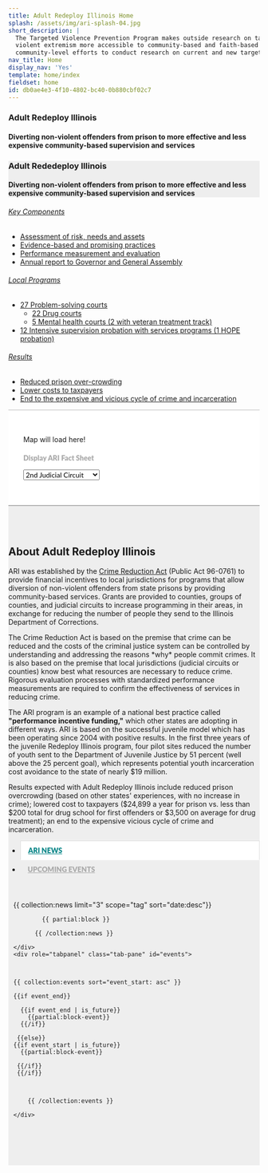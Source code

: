 ```yaml
---
title: Adult Redeploy Illinois Home
splash: /assets/img/ari-splash-04.jpg
short_description: |
  The Targeted Violence Prevention Program makes outside research on targeted violence prevention and countering
  violent extremism more accessible to community-based and faith-based organizations. TVPP can also partner with
  community-level efforts to conduct research on current and new targeted violence prevention programs.
nav_title: Home
display_nav: 'Yes'
template: home/index
fieldset: home
id: db0ae4e3-4f10-4802-bc40-0b880cbf02c7
---
```

<style>
  .bootstrap-select {
    font-family: 'Lato', sans-serif;
    font-weight: 900 !important;
    font-size: 18px !important;
}
.bootstrap-select.btn-group .dropdown-menu {
    font-size: 14px;
    font-family: 'Lato', sans-serif;
    font-weight: 700 !important;
}
.factsheet {display: none}

.nav>li {
    font-family: 'Lato', sans-serif;
    font-weight: 900;
    text-transform: uppercase;
}
.nav>li>a {
    position: relative;
    display: block;
    padding: 10px 15px;
    color: #aaa;
}

.nav-tabs>li.active>a, .nav-tabs>li.active>a:focus, .nav-tabs>li.active>a:hover {
    color: #068587;
    cursor: default;
    background-color: #fff;
    border: 1px solid #ddd;
    border-bottom-color: transparent;
}

.tab-pane {padding: 30px 10px 30px 10px}

.tab-panel {padding-right: 25px}



</style>

<!-- Splash image -->
<div class="homeHero hidden-sm hidden-xs" {{if get:splash}}style="background-image: url('/assets/img/ari-splash-0{{get:splash}}.jpg');"{{else}}style="background-image: url({{splash}});"{{/if}}>
  <div class="homeHeader">
    <h3> Adult Redeploy Illinois</h3>
    <h4> Diverting non-violent offenders from prison to more effective and less expensive
community-based supervision and services</h4>
  </div>
</div>

<div style="background: #eee" class="homeHero mobile hidden-md hidden-lg">
  <div class="text-center">
    <h3> Adult Rededeploy Illinois</h3>
    <h4> Diverting non-violent offenders from prison to more effective and less expensive
community-based supervision and services</h4>
  </div>
</div> 

<!-- hoverBoxes -->
<div class="container-fluid fullscreen hidden-xs hidden-sm">

<div class="row is-flex">

  <div class="col-sm-12 col-md-4 col-lg-4 hoverBox">
        <a href="/our-approach">
          <div class="service-inner">
            <h6 class="entry-title">Key Components</h6>
            <ul style="text-align: left">
    <li>Assessment of risk, needs and assets</li>
    <li>Evidence-based and promising practices</li>
    <li>Performance measurement and evaluation</li>
    <li>Annual report to Governor and General Assembly</li>
</ul>
          </div>
        </a>
      </div>
      <div class="col-sm-12 col-md-4 col-lg-4 hoverBox">
        <a href="/research">
          <div class="service-inner">

  <h6 class="entry-title">Local Programs</h6>
            <ul style="text-align: left">
    <li>27 Problem-solving courts
        <ul>
            <li>22 Drug courts</li>
            <li>5 Mental health courts (2 with veteran treatment track)</li>
        </ul>
    </li>
    <li>12 Intensive supervision probation with services programs (1 HOPE probation)</li>
</ul>
          </div>
        </a>
      </div>
      <div class="col-sm-12 col-md-4 col-lg-4 hoverBox">
        <a href="/resources">
          <div class="service-inner">

   <h6 class="entry-title">Results</h6>
            <ul style="text-align: left">
    <li>Reduced prison over-crowding</li>
    <li>Lower costs to taxpayers</li>
    <li>End to the expensive and vicious cycle of crime and incarceration</li>
</ul>
          </div>
        </a>
      </div>
    
  
</div>
</div> 


<!-- About / Map -->

<!-- <div class="container" style="background: #fff; padding-top: 50px; padding-bottom: 50px">

  <div class="row is-flex welcome-photo">
    
 
  <div class="col-md-5">

      <div>
      <img src="/assets/img/ARI2017map.png" style="" width="400" alt="Adult Redeploy Illinois SFY2017 Sites" class="img-responsive">
      </div>

      





      
     
    </div>


  <div class="col-md-7">
  <div class="text-center" >
      <div style="color: #aaa; font-family: 'Lato', sans-serif; font-weight: 900; margin-bottom: 15px;">Display ARI Fact Sheet</div>



      <select class="selectpicker" style="font-size: 14px; font-family: 'Lato', sans-serif !important" title="Choose one of the following...">
  <optgroup label="Adult Redeploy Illinois Sites" style="font-family: 'Lato', sans-serif !important;">
  {{ collection:sites }}
   <option value="{{url}}"><a href="{{url}}">{{title}}</a></option>
{{ /collection:sites }}
    
    
  </optgroup>
  
</select>

</div>
<div class="local-program-description well" style="margin-top: 60px; font-family: 'Lato' ,sans-serif">
<p>As of June 2017, Adult Redeploy Illinois has <strong>20 local sites</strong> operating <strong>39 diversion programs</strong> serving <strong>39 counties</strong>. </p><p>Additionally, ARI funds planning in areas covering <strong>10 additional counties</strong>.</p>

</div>
  <div class="factsheet panel panel-default" style="margin-top: 40px; font-size: 16px;">
  <div class="panel-heading">
    <h3 class="panel-title" style="text-transform: uppercase">Site Description</h3>
  </div>
  <div class="panel-body">
    
<div class="text-center">Loading ...</div>


  </div>
</div>
</div>


  </div>

</div> -->




 <section>
  <div style="background: #fff; border-top: 1px solid #bbb;border-bottom: 1px solid #bbb;">
        <div class="container-fluid" style="padding: 50px 30px 50px 30px">
            <div class="row">
                <div class="col-md-6 hidden-xs hidden-sm">
                    <div id="chart-container">Map will load here!</div>
                </div>
                <div class="col-md-6">
                    <div class="text-center">
                        <div style="color: #aaa; font-family: 'Lato', sans-serif; font-weight: 900; margin-bottom: 15px; margin-top: 20px;">Display ARI Fact Sheet</div>
<select class="selectpicker" style="font-size: 14px; font-family: 'Lato', sans-serif !important" title="Choose one of the following...">
                        <optgroup label="Adult Redeploy Illinois Sites" style="font-family: 'Lato', sans-serif !important;">
                        
<option value="2nd Judicial Circuit">2nd Judicial Circuit</option>
                        <option value="Boone County">Boone County</option>
                        <option value="Cook County">Cook County</option>
                        <option value="DuPage County">DuPage County</option>
                            
                          
  </optgroup>
                        
</select>
      </div>



  <div class="panel panel-default factsheet" style="margin-top: 30px">
                        <div class="panel-heading">
                            <div class="panel-title" style="font-weight: 900; text-transform: uppercase"></div>
                        </div>
                        <div class="panel-body">
                            <div class="panel-text"></div>
                        </div>
                    </div>



  </div>
            </div>
        </div>
    </div>

  </section>





<section style="background: #eee; border-top: 1px solid #aaa;">
<div class="container-fluid" style=" padding-top: 50px; padding-bottom: 50px">
 <div class="row is-flex">
 <div class="col-md-5">
 <h1 class="h3" style=" ">About Adult Redeploy Illinois</h1>
            <p>ARI was established by the <a href="http://www.ilga.gov/legislation/publicacts/fulltext.asp?Name=096-0761">Crime Reduction Act</a> (Public Act 96-0761) to provide financial incentives to local jurisdictions for programs that allow diversion of non-violent offenders from state prisons by providing community-based services. Grants are provided to counties, groups of counties, and judicial circuits to increase programming in their areas, in exchange for reducing the number of people they send to the Illinois Department of Corrections.</p>

<p>The Crime Reduction Act is based on the premise that crime can be reduced and the costs of the criminal justice system can be controlled by understanding and addressing the reasons *why* people commit crimes. It is also based on the premise that local jurisdictions (judicial circuits or counties) know best what resources are necessary to reduce crime. Rigorous evaluation processes with standardized performance measurements are required to confirm the effectiveness of services in reducing crime. </p>

<p>The ARI program is an example of a national best practice called <strong>"performance incentive funding,"</strong> which other states are adopting in different ways. ARI is based on the successful juvenile model which has been operating since 2004 with positive results. In the first three years of the juvenile Redeploy Illinois program, four pilot sites reduced the number of youth sent to the Department of Juvenile Justice by 51 percent (well above the 25 percent goal), which represents potential youth incarceration cost avoidance to the state of nearly $19 million. </p>

<p>Results expected with Adult Redeploy Illinois include reduced prison overcrowding (based on other states' experiences, with no increase in crime); lowered cost to taxpayers ($24,899 a year for prison vs. less than $200 total for drug school for first offenders or $3,500 on average for drug treatment); an end to the expensive vicious cycle of crime and incarceration. </p>



</div>


<div class="col-md-7">

<div>

  <!-- Nav tabs -->
  <ul class="nav nav-tabs" role="tablist" >
    <li role="presentation" class="active"><a href="#news" aria-controls="news" role="tab" data-toggle="tab">ARI News</a></li>
    <li role="presentation"><a href="#events" aria-controls="events" role="tab" data-toggle="tab">Upcoming Events</a></li>
    
  </ul>

  <!-- Tab panes -->
  <div class="tab-content" >
    <div role="tabpanel" class="tab-pane active" id="news">
    
      
  



  <article class="list">
          {{ collection:news limit="3" scope="tag" sort="date:desc"}} 
          
            {{ partial:block }}
          
          {{ /collection:news }}
   </article>



    
    
    </div>
    <div role="tabpanel" class="tab-pane" id="events">
    

    
    {{ collection:events sort="event_start: asc" }}

    {{if event_end}}

      {{if event_end | is_future}}
        {{partial:block-event}}
      {{/if}}

     {{else}}
    {{if event_start | is_future}}
      {{partial:block-event}}

     {{/if}}
     {{/if}}

  
          
        {{ /collection:events }}
    
    </div>

  </div>

</div>


</div>



  </div>
  </div>

  </section>

 

  






